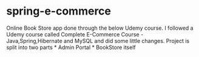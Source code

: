 # spring-e-commerce
Online Book Store app done through the below Udemy course.
I followed a Udemy course called Complete E-Commerce Course - Java,Spring,Hibernate and MySQL and did some little changes.
Project is split into two parts
	* Admin Portal
	* BookStore itself
	


